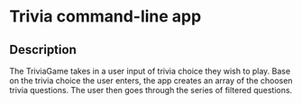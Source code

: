 # Trivia command-line app

## Description

The TriviaGame takes in a user input of trivia choice they wish to play. Base on the trivia choice the user enters, the app creates an array of the choosen trivia questions. The user then goes through the series of filtered questions. 
